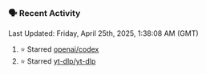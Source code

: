 ### 🗣 Recent Activity

<!--RECENT_ACTIVITY:last_update-->
Last Updated: Friday, April 25th, 2025, 1:38:08 AM (GMT)
<!--RECENT_ACTIVITY:last_update_end-->
<!--RECENT_ACTIVITY:start-->
1. ⭐ Starred [openai/codex](https://github.com/openai/codex)<br>
2. ⭐ Starred [yt-dlp/yt-dlp](https://github.com/yt-dlp/yt-dlp)<br>
<!--RECENT_ACTIVITY:end-->
